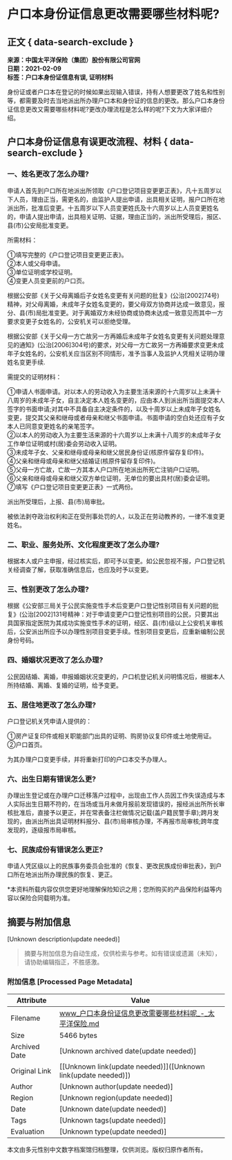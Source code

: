 # 户口本身份证信息更改需要哪些材料呢?

## 正文 { data-search-exclude }


**来源：中国太平洋保险（集团）股份有限公司官网**  
**日期：2021-02-09**  
**标签：户口本身份证信息有误, 证明材料**

身份证或者户口本在登记的时候如果出现输入错误，持有人想要更改了姓名和性别等，都需要及时去当地派出所办理户口本和身份证的信息的更改。那么户口本身份证信息更改又需要哪些材料呢?更改办理流程是怎么样的呢?下文为大家详细介绍。

## 户口本身份证信息有误更改流程、材料 { data-search-exclude }

### 一、姓名更改了怎么办理?

申请人首先到户口所在地派出所领取《户口登记项目变更更正表》，凡十五周岁以下人员，理由正当，需更名的，由监护人提出申请，出具相关证明，报户口所在地派出所，批准后变更。十五周岁以下人员变更姓氏及十六周岁以上人员变更姓名的，申请人提出申请，出具相关证明、证据，理由正当的，派出所受理后，报区、县(市)公安局批准变更。

所需材料：

①填写完整的《户口登记项目变更更正表》。  
②本人或父母申请。  
③单位证明或学校证明。  
④变更人员变更前的户口页。

根据公安部《关于父母离婚后子女姓名变更有关问题的批复》(公治\[2002\]74号)精神，对父母离婚，未成年子女姓名变更的，要父母双方协商并达成一致意见，报分、县(市)局批准变更。对于离婚双方未经协商或协商未达成一致意见而其中一方要求变更子女姓名的，公安机关可以拒绝受理。

根据公安部《关于父母一方亡故另一方再婚后未成年子女姓名变更有关问题处理意见的通知》(公治\[2006\]304号)的要求，对父母一方亡故另一方再婚要求变更未成年子女姓名的，公安机关应当区别不同情形，准予当事人及监护人凭相关证明办理姓名变更手续.

需提交的证明材料：

①申请人书面申请。对以本人的劳动收入为主要生活来源的十六周岁以上未满十八周岁的未成年子女，自主决定本人姓名变更的，应由本人到派出所当面提交本人签字的书面申请;对其中不具备自主决定条件的，以及十周岁以上未成年子女姓名变更，提交其父亲和继母或者母亲和继父书面申请。书面申请的空白处还应有子女本人已同意变更姓名的亲笔签字。  
②以本人的劳动收入为主要生活来源的十六周岁以上未满十八周岁的未成年子女工作单位证明或村(居)委会劳动收入证明。  
③未成年子女、父亲和继母或母亲和继父居民身份证(核原件留存复印件)。  
④父亲和继母或母亲和继父结婚证(核原件留存复印件)。  
⑤父母一方亡故，亡故一方其本人户口所在地派出所死亡注销户口证明。  
⑥父亲和继母或母亲和继父双方单位证明，无单位的要出具村(居)委会证明。  
⑦填写《户口登记项目变更更正表》一式两份。

派出所受理后，上报、县(市)局审批。

被依法剥夺政治权利和正在受刑事处罚的人，以及正在劳动教养的，一律不准变更姓名。

### 二、职业、服务处所、文化程度更改了怎么办理?

根据本人或户主申报，经过核实后，即可予以变更。如公民忽视不报，户口登记机关经调查了解，获取准确信息后，也应及时予以变更。

### 三、性别更改了怎么办理?

根据《公安部三局关于公民实施变性手术后变更户口登记性别项目有关问题的批复》(公治\[2002\]131号精神：对于申请变更户口登记性别项目的公民，只要其出具国家指定医院为其成功实施变性手术的证明，经区、县(市)级以上公安机关审核后，公安派出所应予以办理性别项目变更手续。性别项目变更后，应重新编制公民身份号码。

### 四、婚姻状况更改了怎么办理?

公民因结婚、离婚，申报婚姻状况变更的，户口机登记机关问明情况后，根据本人所持结婚、离婚、复婚的证明，给予变更。

### 五、居住地更改了怎么办理?

户口登记机关凭申请人提供的：

①房产证复印件或相关职能部门出具的证明、购房协议复印件或土地使用证。  
②户口首页。

为其办理户口变更手续，并将重新打印的户口本交予办理人。

### 六、出生日期有错误怎么更?

办理出生登记或在办理户口迁移落户过程中，出现由工作人员因工作失误造成与本人实际出生日期不符的，在当场或当月未做月报前发现错误的，报经派出所所长审核批准后，直接予以更正，并在常表备注栏做情况记载(盖户籍民警手章);跨月发现的，由派出所出具证明材料报分、县(市)局审核办理，不再报市局审核;跨年度发现的，逐级报市局审核。

### 七、民族成份有错误怎么更正?

申请人凭区级以上的民族事务委员会批准的《恢复、更改民族成份审批表》，到户口所在地派出所办理民族的恢复、更正。

*本资料所载内容仅供您更好地理解保险知识之用；您所购买的产品保险利益等内容以保险合同载明为准。
<!-- tcd_original_link https://www.cpic.com.cn/c/2021-02-09/1619176.shtml -->


## 摘要与附加信息

<!-- tcd_abstract -->
[Unknown description(update needed)]
<!-- tcd_abstract_end -->

> 摘要与附加信息为自动生成，仅供检索与参考。如有错误或遗漏（未知），请协助编辑指正，不胜感激。

### 附加信息 [Processed Page Metadata]

| Attribute       | Value                                  |
|-----------------|----------------------------------------|
| Filename        | www_户口本身份证信息更改需要哪些材料呢_-_太平洋保险.md                             |
| Size            | 5466 bytes                           |
| Archived Date   | [Unknown archived date(update needed)]                             |
| Original Link   | [[Unknown link(update needed)]]([Unknown link(update needed)])                       |
| Author          | [Unknown author(update needed)]                               |
| Region          | [Unknown region(update needed)]                               |
| Date            | [Unknown date(update needed)]                                 |
| Tags            | [Unknown tags(update needed)]                                 |
| Evaluation            | [Unknown type(update needed)]                                 |
<!-- tcd_table_end -->

本文由多元性别中文数字档案馆归档整理，仅供浏览。版权归原作者所有。
